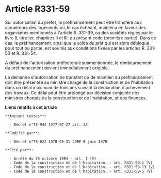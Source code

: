 # Article R331-59

Sur autorisation du préfet, le préfinancement peut être transféré aux acquéreurs des logements ou, le cas échéant, maintenu
en faveur des organismes mentionnés à l'article R. 331-39, ou des sociétés régies par le livre II, titre Ier, chapitres II et
III, du présent code (première partie). Dans ce cas, le préfinancement, ainsi que le solde du prêt qui est alors débloqué
pour tout ou partie, est soumis aux conditions fixées par les articles R. 331-53 et R. 331-54.

A défaut de l'autorisation préfectorale susmentionnée, le remboursement du préfinancement devient immédiatement exigible.

La demande d'autorisation de transfert ou de maintien du préfinancement doit être présentée au ministre chargé de la
construction et de l'habitation dans un délai maximum de trois ans suivant la déclaration d'achèvement des travaux. Ce délai
peut être prolongé par décision conjointe des ministres chargés de la construction et de l'habitation, et des finances.

**Liens relatifs à cet article**

	**Anciens textes**:

	  - Décret n°77-944 1977-07-27 art. 28

	**Codifié par**:

	  - Décret n°78-622 1978-05-31 JORF 8 juin 1978

	**Cité par**:

	  - Arrêté du 25 octobre 1984 - art. 1 (V)
	  - Code de la construction et de l'habitation. - art. R331-59-1 (V)
	  - Code de la construction et de l'habitation. - art. R331-59-13 (V)
	  - Code de la construction et de l'habitation. - art. R331-59-5 (V)
